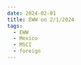 ```yaml
---
date: 2024-02-01
title: EWW on 2/1/2024
tags: 
  - EWW
  - Mexico
  - MSCI
  - foreign
---
```

<div class="post">
<snapshot-grid 
    :reports="['2024/01/31/CTA/EWW', '2024/02/01/CTA/EWW', '2024/02/01/MTP/EWW']"
    chart="2024/02/01/Chart/EWW"
/>
<p>

</p>
<p>

</p>
</div>